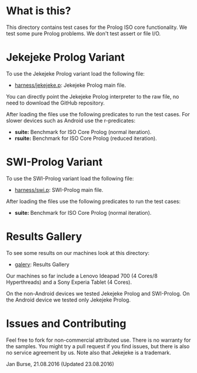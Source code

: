 # What is this?

This directory contains test cases for the Prolog ISO core
functionality. We test some pure Prolog problems. We don't
test assert or file I/O.

# Jekejeke Prolog Variant

To use the Jekejeke Prolog variant load the following file:
- [harness/jekejeke.p](http://github.com/jburse/jekejeke-samples/blob/master/jekrun/benchmark/harness/jekejeke.p):
  Jekejeke Prolog main file.

You can directly point the Jekejeke Prolog interpreter to the raw file,
no need to download the GitHub repository.

After loading the files use the following predicates to run the test
cases. For slower devices such as Android use the r-predicates:
- **suite:** Benchmark for ISO Core Prolog (normal iteration).
- **rsuite:** Benchmark for ISO Core Prolog (reduced iteration).

# SWI-Prolog Variant

To use the SWI-Prolog variant load the following file:
- [harness/swi.p](http://github.com/jburse/jekejeke-samples/blob/master/jekrun/benchmark/harness/swi.p):
  SWI-Prolog main file.

After loading the files use the following predicates to run
the test cases:
- **suite:** Benchmark for ISO Core Prolog (normal iteration).

# Results Gallery

To see some results on our machines look at this directory:
- [galery](https://github.com/jburse/jekejeke-samples/tree/master/jekrun/benchmark/galery):
  Results Gallery

Our machines so far include a Lenovo Ideapad 700 (4 Cores/8
Hyperthreads) and a Sony Experia Tablet (4 Cores).

On the non-Android devices we tested Jekejeke Prolog and
SWI-Prolog. On the Android device we tested only
Jekejeke Prolog.

# Issues and Contributing

Feel free to fork for non-commercial attributed use. There
is no warranty for the samples. You might try a pull
request if you find issues, but there is also no service
agreement by us. Note also that Jekejeke is a trademark.

Jan Burse, 21.08.2016 (Updated 23.08.2016)